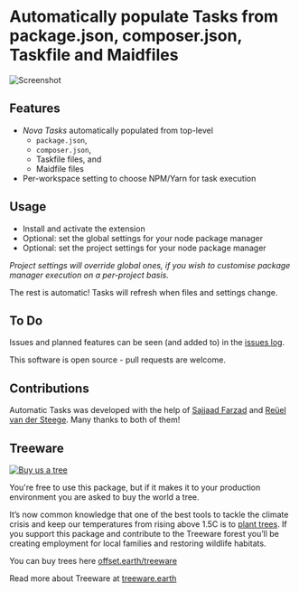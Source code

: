 # Automatically populate Tasks from package.json, composer.json, Taskfile and Maidfiles

![Screenshot](https://raw.githubusercontent.com/little-green-man/nova-taskfinder/master/Images/docs/screenshot.png)

## Features

- _Nova Tasks_ automatically populated from top-level
  - `package.json`,
  - `composer.json`,
  - Taskfile files, and
  - Maidfile files
- Per-workspace setting to choose NPM/Yarn for task execution

## Usage

- Install and activate the extension
- Optional: set the global settings for your node package manager
- Optional: set the project settings for your node package manager

_Project settings will override global ones, if you wish to customise package manager execution on a per-project basis._

The rest is automatic! Tasks will refresh when files and settings change.

## To Do

Issues and planned features can be seen (and added to) in the [issues log](https://github.com/little-green-man/nova-taskfinder/issues).

This software is open source - pull requests are welcome.

## Contributions

Automatic Tasks was developed with the help of [Sajjaad Farzad](https://github.com/theMackabu) and [Reüel van der Steege](https://github.com/rvdsteege). Many thanks to both of them!

## Treeware

[![Buy us a tree](https://img.shields.io/badge/Treeware-%F0%9F%8C%B3-lightgreen?style=for-the-badge)](https://offset.earth/treeware?gift-trees)

You're free to use this package, but if it makes it to your production environment you are asked to buy the world a tree.

It’s now common knowledge that one of the best tools to tackle the climate crisis and keep our temperatures from rising above 1.5C is to <a href="https://www.bbc.co.uk/news/science-environment-48870920">plant trees</a>. If you support this package and contribute to the Treeware forest you’ll be creating employment for local families and restoring wildlife habitats.

You can buy trees here [offset.earth/treeware](https://offset.earth/treeware?gift-trees)

Read more about Treeware at [treeware.earth](http://treeware.earth)

